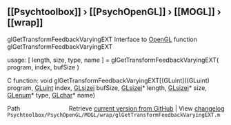 ## [[Psychtoolbox]] &#8250; [[PsychOpenGL]] &#8250; [[MOGL]] &#8250; [[wrap]]

glGetTransformFeedbackVaryingEXT  Interface to [OpenGL](OpenGL) function glGetTransformFeedbackVaryingEXT  
  
usage:  [ length, size, type, name ] = glGetTransformFeedbackVaryingEXT( program, index, bufSize )  
  
C function:  void glGetTransformFeedbackVaryingEXT[(GLuint]((GLuint) program, [GLuint](GLuint) index, [GLsizei](GLsizei) bufSize, [GLsizei](GLsizei)\* length, [GLsizei](GLsizei)\* size, [GLenum](GLenum)\* type, [GLchar](GLchar)\* name)  




<div class="code_header" style="text-align:right;">
  <span style="float:left;">Path&nbsp;&nbsp;</span> <span class="counter">Retrieve <a href=
  "https://raw.github.com/Psychtoolbox-3/Psychtoolbox-3/beta/Psychtoolbox/PsychOpenGL/MOGL/wrap/glGetTransformFeedbackVaryingEXT.m">current version from GitHub</a> | View <a href=
  "https://github.com/Psychtoolbox-3/Psychtoolbox-3/commits/beta/Psychtoolbox/PsychOpenGL/MOGL/wrap/glGetTransformFeedbackVaryingEXT.m">changelog</a></span>
</div>
<div class="code">
  <code>Psychtoolbox/PsychOpenGL/MOGL/wrap/glGetTransformFeedbackVaryingEXT.m</code>
</div>

